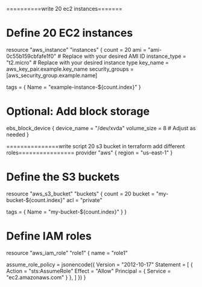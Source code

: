 ==========write 20 ec2 instances=======
# Define 20 EC2 instances
resource "aws_instance" "instances" {
  count         = 20
  ami           = "ami-0c55b159cbfafe1f0" # Replace with your desired AMI ID
  instance_type = "t2.micro"                # Replace with your desired instance type
  key_name      = aws_key_pair.example.key_name
  security_groups = [aws_security_group.example.name]

  tags = {
    Name = "example-instance-${count.index}"
  }

  # Optional: Add block storage
  ebs_block_device {
    device_name = "/dev/xvda"
    volume_size = 8 # Adjust as needed
  }


===============write script 20 s3 bucket in terraform add different roles================
provider "aws" {
  region = "us-east-1"
}

# Define the S3 buckets
resource "aws_s3_bucket" "buckets" {
  count = 20
  bucket = "my-bucket-${count.index}"
  acl    = "private"

  tags = {
    Name = "my-bucket-${count.index}"
  }
}

# Define IAM roles
resource "aws_iam_role" "role1" {
  name = "role1"

  assume_role_policy = jsonencode({
    Version = "2012-10-17"
    Statement = [
      {
        Action    = "sts:AssumeRole"
        Effect    = "Allow"
        Principal = {
          Service = "ec2.amazonaws.com"
        }
      },
    ]
  })
}
